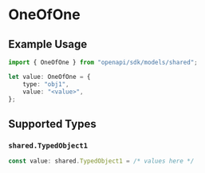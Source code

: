 # OneOfOne

## Example Usage

```typescript
import { OneOfOne } from "openapi/sdk/models/shared";

let value: OneOfOne = {
    type: "obj1",
    value: "<value>",
};
```

## Supported Types

### `shared.TypedObject1`

```typescript
const value: shared.TypedObject1 = /* values here */
```

